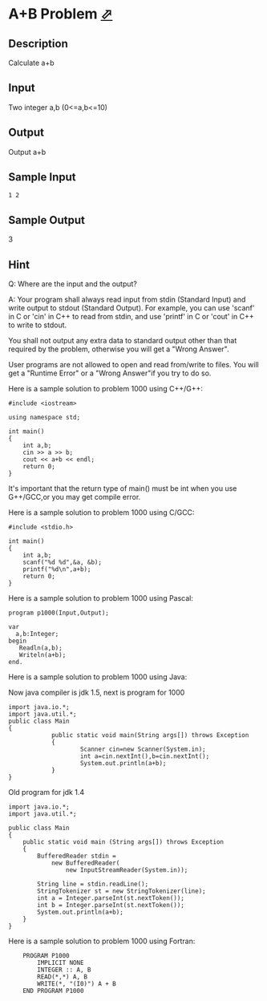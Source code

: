 # A+B Problem [⬀](http://poj.org/problem?id=1000)

## Description

Calculate a+b

## Input

Two integer a,b (0<=a,b<=10)

## Output

Output a+b

## Sample Input
```
1 2
```

## Sample Output

3

## Hint

Q: Where are the input and the output? 

A: Your program shall always read input from stdin (Standard Input) and write output to stdout (Standard Output). For example, you can use 'scanf' in C or 'cin' in C++ to read from stdin, and use 'printf' in C or 'cout' in C++ to write to stdout. 

You shall not output any extra data to standard output other than that required by the problem, otherwise you will get a "Wrong Answer". 

User programs are not allowed to open and read from/write to files. You will get a "Runtime Error" or a "Wrong Answer"if you try to do so. 

Here is a sample solution to problem 1000 using C++/G++: 

```
#include <iostream>

using namespace std;

int main()
{
    int a,b;
    cin >> a >> b;
    cout << a+b << endl;
    return 0;
}
```

It's important that the return type of main() must be int when you use G++/GCC,or you may get compile error. 

Here is a sample solution to problem 1000 using C/GCC: 

```
#include <stdio.h>

int main()
{
    int a,b;
    scanf("%d %d",&a, &b);
    printf("%d\n",a+b);
    return 0;
}
```

Here is a sample solution to problem 1000 using Pascal: 

```
program p1000(Input,Output);

var
  a,b:Integer;
begin
   Readln(a,b);
   Writeln(a+b);
end.
```

Here is a sample solution to problem 1000 using Java: 

Now java compiler is jdk 1.5, next is program for 1000 
```
import java.io.*;
import java.util.*;
public class Main
{
            public static void main(String args[]) throws Exception
            {
                    Scanner cin=new Scanner(System.in);
                    int a=cin.nextInt(),b=cin.nextInt();
                    System.out.println(a+b);
            }
}
```

Old program for jdk 1.4 

```
import java.io.*;
import java.util.*;

public class Main
{
    public static void main (String args[]) throws Exception
    {
        BufferedReader stdin = 
            new BufferedReader(
                new InputStreamReader(System.in));

        String line = stdin.readLine();
        StringTokenizer st = new StringTokenizer(line);
        int a = Integer.parseInt(st.nextToken());
        int b = Integer.parseInt(st.nextToken());
        System.out.println(a+b);
    }
}
```

Here is a sample solution to problem 1000 using Fortran: 

```
	PROGRAM P1000
		IMPLICIT NONE
		INTEGER :: A, B
		READ(*,*) A, B
		WRITE(*, "(I0)") A + B
	END PROGRAM P1000
```